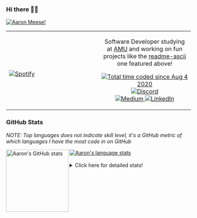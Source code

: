 ### Hi there 👋🏻
[![Aaron Meese!](https://user-images.githubusercontent.com/17814535/88975338-a2aabf00-d27f-11ea-963f-8a19608716b4.png)](https://github.com/ajmeese7/readme-ascii "README ASCII")

<!-- Modified from project here: https://github.com/novatorem/novatorem -->
<table width="100%"> 
  <tr>
  <td width="50%">
      
&nbsp; <br> [![Spotify](https://ajmeese7.vercel.app/api/spotify)](https://open.spotify.com/user/ajmeese)

  </td>
  <td width="50%">
    <p align="center">
    Software Developer studying at <a href="https://www.amu.apus.edu/">AMU</a> and working on fun 
    projects like the <a href="https://github.com/ajmeese7/readme-ascii">readme-ascii</a> one featured above!
    </p>
    <p align="center">
      <a href="https://wakatime.com/@f726891d-3b02-46cd-9b60-e8c59f9e2b14">
        <img src="https://wakatime.com/badge/user/f726891d-3b02-46cd-9b60-e8c59f9e2b14.svg" alt="Total time coded since Aug 4 2020" title="WakaTime" />
      </a>
      <a href="http://link.aaronmeese.com/discord">
        <img src="https://img.shields.io/badge/discord-ajmeese7%234835-369?style=flat-square&logo=discord&logoColor=white&color=purple" alt="Discord" title="Discord">
      </a>
      <br />
      <a href="https://link.aaronmeese.com/medium">
        <img src="https://img.shields.io/badge/medium-ajmeese7-1DB954?style=flat-square&logo=medium&logoColor=white" alt="Medium" title="Medium">
      </a>
      <a href="https://link.aaronmeese.com/linkedin">
        <img src="https://img.shields.io/badge/linkedIn-aaronmeese-1DB954?style=flat-square&logo=linkedin&logoColor=white&color=blue" alt="LinkedIn" title="LinkedIn">
      </a>
    </p>
  </td>

</table>

[//]: <> (The `&nbsp;` is to have Aphelion take up more space)

### GitHub Stats ###
*NOTE: Top languages does not indicate skill level, it's a GitHub metric of which languages I have the most code in on GitHub*

<a href="https://profile-summary-for-github.com/user/ajmeese7">
  <img align="left" height="170px" src="https://github-readme-stats.vercel.app/api?username=ajmeese7&show_icons=true&line_height=27&count_private=true&include_all_commits=true" alt="Aaron's GitHub stats"/>
  <img src="https://github-readme-stats.vercel.app/api/top-langs/?username=ajmeese7&hide_langs_below=5&layout=compact" alt="Aaron's language stats"/>
</a>

<br />
<br />
<details>
<summary>Click here for detailed stats!</summary>

### :zap: Recent Activity
<!--START_SECTION:activity-->
1. 💪 Opened PR [#5101](https://github.com/openemr/openemr/pull/5101) in [openemr/openemr](https://github.com/openemr/openemr)
2. ❌ Closed PR [#5091](https://github.com/openemr/openemr/pull/5091) in [openemr/openemr](https://github.com/openemr/openemr)
3. 🗣 Commented on [#5091](https://github.com/openemr/openemr/issues/5091) in [openemr/openemr](https://github.com/openemr/openemr)
4. 🗣 Commented on [#5091](https://github.com/openemr/openemr/issues/5091) in [openemr/openemr](https://github.com/openemr/openemr)
5. 🎉 Merged PR [#8](https://github.com/ajmeese7/where-temperature/pull/8) in [ajmeese7/where-temperature](https://github.com/ajmeese7/where-temperature)
<!--END_SECTION:activity-->

### 🧐 Waka Stats
<!--START_SECTION:waka-->
![Code Time](http://img.shields.io/badge/Code%20Time-936%20hrs%2040%20mins-blue)

**🐱 My GitHub Data** 

> 🏆 497 Contributions in the Year 2022
 > 
> 📦 356.8 kB Used in GitHub's Storage 
 > 
> 💼 Opted to Hire
 > 
> 📜 71 Public Repositories 
 > 
> 🔑 25 Private Repositories  
 > 
**I'm an Early 🐤** 

```text
🌞 Morning    267 commits    ██████░░░░░░░░░░░░░░░░░░░   25.48% 
🌆 Daytime    381 commits    █████████░░░░░░░░░░░░░░░░   36.35% 
🌃 Evening    387 commits    █████████░░░░░░░░░░░░░░░░   36.93% 
🌙 Night      13 commits     ░░░░░░░░░░░░░░░░░░░░░░░░░   1.24%

```
📅 **I'm Most Productive on Tuesday** 

```text
Monday       123 commits    ███░░░░░░░░░░░░░░░░░░░░░░   11.74% 
Tuesday      177 commits    ████░░░░░░░░░░░░░░░░░░░░░   16.89% 
Wednesday    134 commits    ███░░░░░░░░░░░░░░░░░░░░░░   12.79% 
Thursday     146 commits    ███░░░░░░░░░░░░░░░░░░░░░░   13.93% 
Friday       124 commits    ███░░░░░░░░░░░░░░░░░░░░░░   11.83% 
Saturday     170 commits    ████░░░░░░░░░░░░░░░░░░░░░   16.22% 
Sunday       174 commits    ████░░░░░░░░░░░░░░░░░░░░░   16.6%

```


📊 **This Week I Spent My Time On** 

```text
⌚︎ Time Zone: America/New_York

💬 Programming Languages: 
PHP                      9 hrs 26 mins       ███████░░░░░░░░░░░░░░░░░░   30.92% 
JavaScript               4 hrs 38 mins       ███░░░░░░░░░░░░░░░░░░░░░░   15.21% 
Markdown                 4 hrs 26 mins       ███░░░░░░░░░░░░░░░░░░░░░░   14.53% 
TypeScript               3 hrs 29 mins       ██░░░░░░░░░░░░░░░░░░░░░░░   11.43% 
JSON                     3 hrs 1 min         ██░░░░░░░░░░░░░░░░░░░░░░░   9.93%

🐱‍💻 Projects: 
sleep-from-home          9 hrs 24 mins       ███████░░░░░░░░░░░░░░░░░░   30.81% 
openemr                  7 hrs 7 mins        █████░░░░░░░░░░░░░░░░░░░░   23.34% 
Unknown Project          4 hrs 21 mins       ███░░░░░░░░░░░░░░░░░░░░░░   14.27% 
meese.enterprises        4 hrs 16 mins       ███░░░░░░░░░░░░░░░░░░░░░░   14.03% 
my-homepage              2 hrs 30 mins       ██░░░░░░░░░░░░░░░░░░░░░░░   8.21%

```

**I Mostly Code in JavaScript** 

```text
JavaScript               32 repos            █████████████░░░░░░░░░░░░   51.61% 
HTML                     8 repos             ███░░░░░░░░░░░░░░░░░░░░░░   12.9% 
Java                     4 repos             █░░░░░░░░░░░░░░░░░░░░░░░░   6.45% 
Python                   4 repos             █░░░░░░░░░░░░░░░░░░░░░░░░   6.45% 
CSS                      3 repos             █░░░░░░░░░░░░░░░░░░░░░░░░   4.84%

```



 Last Updated on 07/04/2022 08:03:52 UTC
<!--END_SECTION:waka-->
</details>
